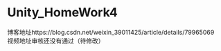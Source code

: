 # Unity_HomeWork4
博客地址https://blog.csdn.net/weixin_39011425/article/details/79965069  
视频地址审核还没有通过（待修改）
